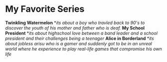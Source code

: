 # My Favorite Series 
**Twinkling Watermelon** **its about a boy who travled back to 90's to discover the youth of his mother and father who is deaf.*
**My School President** **its about highschool love between a band leader and a school president and their challenges being a teenager*
**Alice in Borderland** **its about jobless arisu who is a gamer and suddenly got to be in an unreal world where he experience to play real-life games that compromise his own life*
